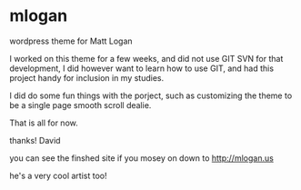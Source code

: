 mlogan
======

wordpress theme for Matt Logan

I worked on this theme for a few weeks, and did not use GIT SVN for that development, I did however want to learn how to use GIT, and had this project handy for inclusion in my studies. 

I did do some fun things with the porject, such as customizing the theme to be a single page smooth scroll dealie. 

That is all for now.

thanks!
David


you can see the finshed site if you mosey on down to http://mlogan.us

he's a very cool artist too!